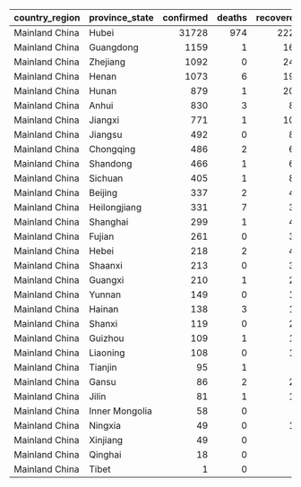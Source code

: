 

|country_region |province_state | confirmed| deaths| recovered| confirmed_pct| death_rate| recovery_rate|
|:--------------|:--------------|---------:|------:|---------:|-------------:|----------:|-------------:|
|Mainland China |Hubei          |     31728|    974|      2222|         74.19|       3.07|          7.00|
|Mainland China |Guangdong      |      1159|      1|       167|          2.71|       0.09|         14.41|
|Mainland China |Zhejiang       |      1092|      0|       242|          2.55|       0.00|         22.16|
|Mainland China |Henan          |      1073|      6|       191|          2.51|       0.56|         17.80|
|Mainland China |Hunan          |       879|      1|       208|          2.06|       0.11|         23.66|
|Mainland China |Anhui          |       830|      3|        88|          1.94|       0.36|         10.60|
|Mainland China |Jiangxi        |       771|      1|       105|          1.80|       0.13|         13.62|
|Mainland China |Jiangsu        |       492|      0|        81|          1.15|       0.00|         16.46|
|Mainland China |Chongqing      |       486|      2|        66|          1.14|       0.41|         13.58|
|Mainland China |Shandong       |       466|      1|        66|          1.09|       0.21|         14.16|
|Mainland China |Sichuan        |       405|      1|        80|          0.95|       0.25|         19.75|
|Mainland China |Beijing        |       337|      2|        44|          0.79|       0.59|         13.06|
|Mainland China |Heilongjiang   |       331|      7|        30|          0.77|       2.11|          9.06|
|Mainland China |Shanghai       |       299|      1|        48|          0.70|       0.33|         16.05|
|Mainland China |Fujian         |       261|      0|        39|          0.61|       0.00|         14.94|
|Mainland China |Hebei          |       218|      2|        41|          0.51|       0.92|         18.81|
|Mainland China |Shaanxi        |       213|      0|        30|          0.50|       0.00|         14.08|
|Mainland China |Guangxi        |       210|      1|        24|          0.49|       0.48|         11.43|
|Mainland China |Yunnan         |       149|      0|        19|          0.35|       0.00|         12.75|
|Mainland China |Hainan         |       138|      3|        19|          0.32|       2.17|         13.77|
|Mainland China |Shanxi         |       119|      0|        25|          0.28|       0.00|         21.01|
|Mainland China |Guizhou        |       109|      1|        10|          0.25|       0.92|          9.17|
|Mainland China |Liaoning       |       108|      0|        13|          0.25|       0.00|         12.04|
|Mainland China |Tianjin        |        95|      1|         8|          0.22|       1.05|          8.42|
|Mainland China |Gansu          |        86|      2|        21|          0.20|       2.33|         24.42|
|Mainland China |Jilin          |        81|      1|        13|          0.19|       1.23|         16.05|
|Mainland China |Inner Mongolia |        58|      0|         5|          0.14|       0.00|          8.62|
|Mainland China |Ningxia        |        49|      0|        13|          0.11|       0.00|         26.53|
|Mainland China |Xinjiang       |        49|      0|         0|          0.11|       0.00|          0.00|
|Mainland China |Qinghai        |        18|      0|         3|          0.04|       0.00|         16.67|
|Mainland China |Tibet          |         1|      0|         0|          0.00|       0.00|          0.00|
